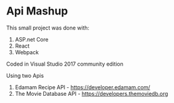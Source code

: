 # Api Mashup

This small project was done with:

1. ASP.net Core
2. React
3. Webpack

Coded in Visual Studio 2017 community edition


Using two Apis
1. Edamam Recipe API - https://developer.edamam.com/
2. The Movie Database API - https://developers.themoviedb.org
